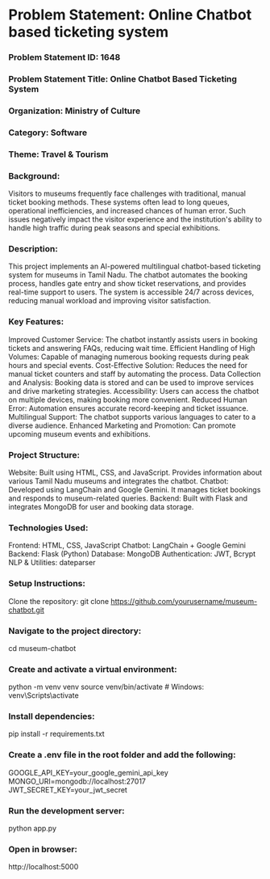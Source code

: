 # **Problem Statement: Online Chatbot based ticketing system**
### Problem Statement ID: 1648
### Problem Statement Title: Online Chatbot Based Ticketing System
### Organization: Ministry of Culture
### Category: Software
### Theme: Travel & Tourism

### Background:
Visitors to museums frequently face challenges with traditional, manual ticket booking methods. These systems often lead to long queues, operational inefficiencies, and increased chances of human error. Such issues negatively impact the visitor experience and the institution's ability to handle high traffic during peak seasons and special exhibitions.

### Description:
This project implements an AI-powered multilingual chatbot-based ticketing system for museums in Tamil Nadu. The chatbot automates the booking process, handles gate entry and show ticket reservations, and provides real-time support to users. The system is accessible 24/7 across devices, reducing manual workload and improving visitor satisfaction.

### Key Features:
Improved Customer Service: The chatbot instantly assists users in booking tickets and answering FAQs, reducing wait time.
Efficient Handling of High Volumes: Capable of managing numerous booking requests during peak hours and special events.
Cost-Effective Solution: Reduces the need for manual ticket counters and staff by automating the process.
Data Collection and Analysis: Booking data is stored and can be used to improve services and drive marketing strategies.
Accessibility: Users can access the chatbot on multiple devices, making booking more convenient.
Reduced Human Error: Automation ensures accurate record-keeping and ticket issuance.
Multilingual Support: The chatbot supports various languages to cater to a diverse audience.
Enhanced Marketing and Promotion: Can promote upcoming museum events and exhibitions.

### Project Structure:
Website: Built using HTML, CSS, and JavaScript. Provides information about various Tamil Nadu museums and integrates the chatbot.
Chatbot: Developed using LangChain and Google Gemini. It manages ticket bookings and responds to museum-related queries.
Backend: Built with Flask and integrates MongoDB for user and booking data storage.

### Technologies Used:
Frontend: HTML, CSS, JavaScript
Chatbot: LangChain + Google Gemini
Backend: Flask (Python)
Database: MongoDB
Authentication: JWT, Bcrypt
NLP & Utilities: dateparser

### Setup Instructions:
Clone the repository:
git clone https://github.com/yourusername/museum-chatbot.git

### Navigate to the project directory:
cd museum-chatbot

### Create and activate a virtual environment:
python -m venv venv
source venv/bin/activate  # Windows: venv\Scripts\activate

### Install dependencies:
pip install -r requirements.txt

### Create a .env file in the root folder and add the following:
GOOGLE_API_KEY=your_google_gemini_api_key
MONGO_URI=mongodb://localhost:27017
JWT_SECRET_KEY=your_jwt_secret

### Run the development server:
python app.py

### Open in browser:
http://localhost:5000
